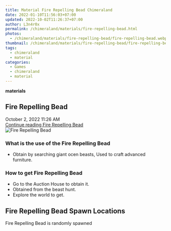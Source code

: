 ```yaml
---
title: Material Fire Repelling Bead Chimeraland
date: 2022-01-10T11:56:03+07:00
updated: 2022-10-02T11:26:37+07:00
author: L3n4r0x
permalink: /chimeraland/materials/fire-repelling-bead.html
photos:
  - /chimeraland/materials/fire-repelling-bead/fire-repelling-bead.webp
thumbnail: /chimeraland/materials/fire-repelling-bead/fire-repelling-bead.webp
tags:
  - chimeraland
  - material
categories:
  - Games
  - chimeraland
  - material
---
```


<section id="bootstrap-wrapper">
  <link
    rel="stylesheet"
    href="https://rawcdn.githack.com/dimaslanjaka/Web-Manajemen/870a349/css/bootstrap-5-3-0-alpha3-wrapper.css"
  />
  <div
    class="row g-0 border rounded overflow-hidden flex-md-row mb-4 shadow-sm position-relative bg-light text-dark"
  >
    <div class="col p-4 d-flex flex-column position-static">
      <strong class="d-inline-block mb-2 text-success">materials</strong>
      <h2 class="mb-0">Fire Repelling Bead</h2>
      <div class="mb-1 text-muted">October 2, 2022 11:26 AM</div>
      <a
        href="/chimeraland/materials/fire-repelling-bead.html"
        class="stretched-link d-none"
        >Continue reading Fire Repelling Bead</a
      >
    </div>
    <div class="col-auto d-none d-lg-block">
      <img
        src="/chimeraland/materials/fire-repelling-bead/fire-repelling-bead.webp"
        alt="Fire Repelling Bead"
      />
    </div>
  </div>
  <div class="row bg-light text-dark">
    <div class="col-lg-6 col-12 mb-2">
      <div class="card">
        <div class="card-body">
          <h3 class="card-title">What is the use of the Fire Repelling Bead</h3>
          <div class="card-text">
            <ul>
              <li>
                Obtain by searching giant ocen beasts, Used to craft advanced
                furniture.
              </li>
            </ul>
          </div>
        </div>
      </div>
    </div>
    <div class="col-lg-6 col-12 mb-2">
      <div class="card">
        <div class="card-body">
          <h3 class="card-title">How to get Fire Repelling Bead</h3>
          <div class="card-text">
            <ul>
              <li>Go to the Auction House to obtain it.</li>
              <li>Obtained from the beast hunt.</li>
              <li>Explore the world to get.</li>
            </ul>
          </div>
        </div>
      </div>
    </div>
    <div class="col-12 mb-2">
      <h2>Fire Repelling Bead Spawn Locations</h2>
      <p>Fire Repelling Bead is randomly spawned</p>
    </div>
  </div>
</section>